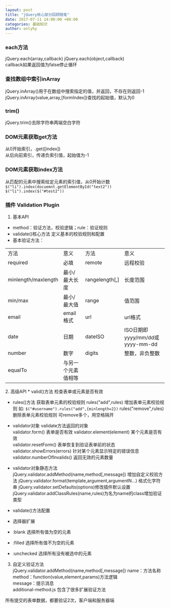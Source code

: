 ```yaml
---
layout: post
title: "jQuery核心部分回顾随笔"
date: 2017-07-11 14:00:00 +00:00
categories: 基础知识
author: onlyhy
---  
```


### each方法  
jQuery.each(array,callback)
jQuery.each(object,callback)  
callback如果返回值为false停止循环
### 查找数组中索引inArray  
jQuery.inArray()用于在数组中搜索指定的值，并返回，不存在则返回-1  
jQuery.inArray(value,array,[formIndex])查找的起始值，默认为0

### trim()  
jQuery.trim()去除字符串两端空白字符

### DOM元素获取get方法  
从0开始索引，.get([index])  
从后向前索引，传递负索引值，起始值为-1  

### DOM元素获取index方法  
从匹配的元素中搜索给定元素的索引值，从0开始计数
`$("li").index(docuemnt.getElementById("text2"))`
`$("li").index($("#test2"))`

### 插件 Validation Plugin  

1. 基本API  
* method：验证方法，校验逻辑；rule：验证规则
* validate()核心方法 定义基本的校验规则和配置  
* 基本验证方法：

<table>
    <tr>
        <td>方法</td>
        <td>意义</td>
        <td>方法</td>
        <td>意义</td>
    </tr>
    <tr><td>required</td>
        <td>必填</td>
        <td>remote</td>
        <td>远程校验</td></tr>
    <tr><td>minlength/maxlength</td>
        <td>最小/最大长度</td>
        <td>rangelength[,]</td>
        <td>长度范围</td></tr>
    <tr><td>min/max</td>
        <td>最小/最大值</td>
        <td>range</td>
        <td>值范围</td></tr>
    <tr><td>email</td>
        <td>email格式</td>
        <td>url</td>
        <td>url格式</td></tr>
    <tr><td>date</td>
        <td>日期</td>
        <td>dateISO</td>
        <td>ISO日期即yyyy/mm/dd或yyyy-mm-dd</td></tr>
    <tr><td>number</td>
        <td>数字</td>
        <td>digits</td>
        <td>整数，非负整数</td></tr>
    <tr><td>equalTo</td>
        <td>与另一个元素值相等</td>
        <td></td>
        <td></td></tr>
</table>
2. 高级API
* valid()方法 检查表单或元素是否有效

* rules()方法 获取表单元素的校验规则
rules("add",rules) 增加表单元素校验规则
如:
`$("#username").rules("add",{minlength=2})`
rules("remove",rules) 删除表单元素校验规则
可remove多个，用空格隔开  

* validator对象
validate方法返回的对象  
validator.form() 表单是否有效
validator.element(element) 某个元素是否有效  
validator.resetForm() 表单恢复到验证表单前的状态  
validator.showErrors(errors) 针对某个元素显示特定的错误信息  
validator.numberOfInvalids() 返回无效的元素数量  

* validator对象静态方法
jQuery.validator.addMethod(name,method[,message]) 增加自定义校验方法
jQuery.validator.format(template,argument,argumentN...) 格式化字符串 
jQuery.validator.setDefaults(options)修改插件默认设置
jQuery.validator.addClassRules(name,rules)为名为name的class增加验证类型  

* validate()方法配置


* 选择器扩展
* :blank  选择所有值为空的元素
* :filled  选择所有值不为空的元素
* :unchecked  选择所有没有被选中的元素

3. 自定义验证方法  
jQuery.validator.addMethod(name,method[,message])
name：方法名称  
method：function(value,element,params)方法逻辑  
message：提示消息  
additional-method.js  包含了很多扩展验证方法

所有提交的表单数据，都要验证2次，客户端和服务器端
